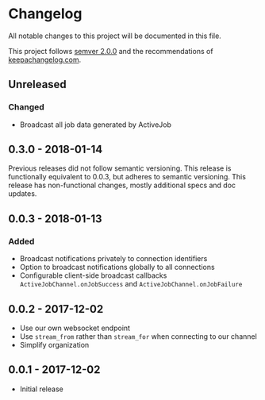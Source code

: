 # Changelog

All notable changes to this project will be documented in this file.

This project follows [semver 2.0.0](http://semver.org/spec/v2.0.0.html) and the
recommendations of [keepachangelog.com](http://keepachangelog.com/).

## Unreleased
### Changed
- Broadcast all job data generated by ActiveJob

## 0.3.0 - 2018-01-14
Previous releases did not follow semantic versioning. This release is 
functionally equivalent to 0.0.3, but adheres to semantic versioning. This 
release has non-functional changes, mostly additional specs and doc updates.

## 0.0.3 - 2018-01-13
### Added
- Broadcast notifications privately to connection identifiers
- Option to broadcast notifications globally to all connections
- Configurable client-side broadcast callbacks `ActiveJobChannel.onJobSuccess`
    and `ActiveJobChannel.onJobFailure`

## 0.0.2 - 2017-12-02
- Use our own websocket endpoint
- Use `stream_from` rather than `stream_for` when connecting to our channel
- Simplify organization

## 0.0.1 - 2017-12-02
- Initial release
